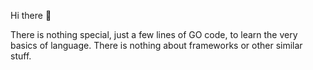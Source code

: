 Hi there :wave:

There is nothing special, just a few lines of GO code, to learn the very basics of language. There is nothing about frameworks or other similar stuff. 
